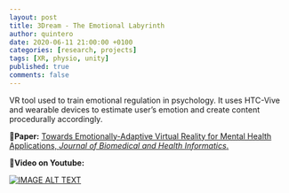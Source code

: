 ```yaml
---
layout: post
title: 3Dream - The Emotional Labyrinth
author: quintero
date: 2020-06-11 21:00:00 +0100
categories: [research, projects]
tags: [XR, physio, unity]
published: true
comments: false
---
```


VR tool used to train emotional regulation in psychology. It uses HTC-Vive and wearable devices to estimate user’s emotion and create content procedurally accordingly.

📃**Paper:** [Towards Emotionally-Adaptive Virtual Reality for Mental Health Applications, *Journal of Biomedical and Health Informatics*.](https://doi.org/10.1109/JBHI.2018.2878846)


🎥**Video on Youtube:**

[![IMAGE ALT TEXT](http://img.youtube.com/vi/Jz3TDvnZ3zo/0.jpg)](http://www.youtube.com/watch?v=Jz3TDvnZ3zo "Video Title")